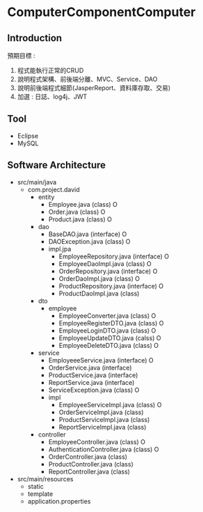 # ComputerComponentComputer
## Introduction
預期目標 :<br>
1. 程式能執行正常的CRUD
2. 說明程式架構、前後端分離、MVC、Service、DAO
3. 說明前後端程式細節(JasperReport、資料庫存取、交易)
4. 加選 : 日誌、log4j、JWT
## Tool
- Eclipse
- MySQL
## Software Architecture
- src/main/java
  - com.project.david
    - entity
      - Employee.java (class) O
      - Order.java (class) O
      - Product.java (class) O
    - dao
      - BaseDAO.java (interface) O
      - DAOException.java (class) O
      - impl.jpa
        - EmployeeRepository.java (interface) O
        - EmployeeDaoImpl.java (class) O
        - OrderRepository.java (interface) O
        - OrderDaoImpl.java (class) O
        - ProductRepository.java (interface) O
        - ProductDaoImpl.java (class)
    - dto
      - employee
        - EmployeeConverter.java (class) O
        - EmployeeRegisterDTO.java (class) O
        - EmployeeLoginDTO.java (class) O
        - EmployeeUpdateDTO.java (calss) O
        - EmployeeDeleteDTO.java (class) O
    - service
      - EmployeeeService.java (interface) O
      - OrderService.java (interface) 
      - ProductService.java (interface)
      - ReportService.java (interface)
      - ServiceException.java (class) O
      - impl
        - EmployeeServiceImpl.java (class) O
        - OrderServiceImpl.java (class)
        - ProductServiceImpl.java (class)
        - ReportServiceImpl.java (class)
    - controller
      - EmployeeController.java (class) O
      - AuthenticationController.java (class) O
      - OrderController.java (class)
      - ProductController.java (class)
      - ReportController.java (class)
- src/main/resources
  - static
  - template
  - application.properties
